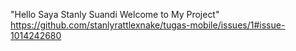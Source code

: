 "Hello Saya Stanly Suandi Welcome to My Project" 
https://github.com/stanlyrattlexnake/tugas-mobile/issues/1#issue-1014242680
